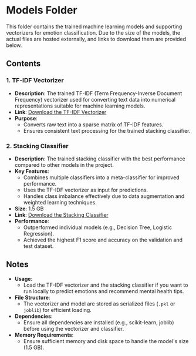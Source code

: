# Models Folder

This folder contains the trained machine learning models and supporting vectorizers for emotion classification. Due to the size of the models, the actual files are hosted externally, and links to download them are provided below.

## Contents

### 1. **TF-IDF Vectorizer**
- **Description**: The trained TF-IDF (Term Frequency-Inverse Document Frequency) vectorizer used for converting text data into numerical representations suitable for machine learning models.
- **Link**: [Download the TF-IDF Vectorizer](<https://drive.google.com/file/d/1au-rofToOgk8nzLnVoXhWFMNu9zKGfNr/view?usp=sharing>)
- **Purpose**:
  - Converts raw text into a sparse matrix of TF-IDF features.
  - Ensures consistent text processing for the trained stacking classifier.

### 2. **Stacking Classifier**
- **Description**: The trained stacking classifier with the best performance compared to other models in the project. 
- **Key Features**:
  - Combines multiple classifiers into a meta-classifier for improved performance.
  - Uses the TF-IDF vectorizer as input for predictions.
  - Handles class imbalance effectively due to data augmentation and weighted learning techniques.
- **Size**: 1.5 GB
- **Link**: [Download the Stacking Classifier](<https://drive.google.com/file/d/1rgNxtmpNlTDEwbhoV2Lfibxlrd-bQ0K7/view?usp=sharing>)
- **Performance**:
  - Outperformed individual models (e.g., Decision Tree, Logistic Regression).
  - Achieved the highest F1 score and accuracy on the validation and test dataset.

## Notes
- **Usage**:
  - Load the TF-IDF vectorizer and the stacking classifier if you want to run locally to predict emotions and recommend mental health tips.
- **File Structure**:
  - The vectorizer and model are stored as serialized files (`.pkl` or `joblib`) for efficient loading.
- **Dependencies**:
  - Ensure all dependencies are installed (e.g., scikit-learn, joblib) before using the vectorizer and classifier.
- **Memory Requirements**:
  - Ensure sufficient memory and disk space to handle the model's size (1.5 GB).

